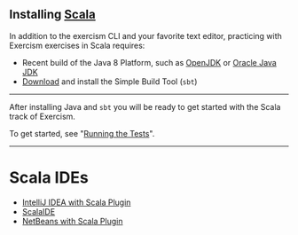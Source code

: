 ## Installing [Scala](http://www.scala-lang.org)


In addition to the exercism CLI and your favorite text editor, practicing with Exercism exercises in Scala requires:

* Recent build of the Java 8 Platform, such as [OpenJDK](http://openjdk.java.net/install/) or [Oracle Java JDK](http://www.oracle.com/technetwork/java/javase/downloads/index.html) 
* [Download](http://www.scala-sbt.org/release/docs/Setup.html) and install the Simple Build Tool (`sbt`)

---

After installing Java and `sbt` you will be ready to get started with the Scala track of Exercism.

To get started, see "[Running the Tests](http://exercism.io/languages/scala/tests)".

---

# Scala IDEs

* [IntelliJ IDEA with Scala Plugin](https://www.jetbrains.com/idea/)
* [ScalaIDE](http://scala-ide.org/index.html)
* [NetBeans with Scala Plugin](https://netbeans.org/)